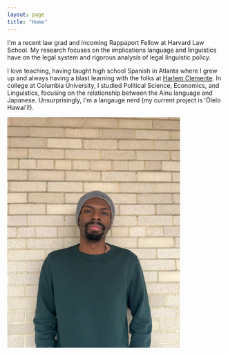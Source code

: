 ```yaml
---
layout: page
title: "Home"
---
```



I'm a recent law grad and incoming Rappaport Fellow at Harvard Law School. My research focuses on the implications language and linguistics have on the legal system and rigorous analysis of legal linguistic policy.

I love teaching, having taught high school Spanish in Atlanta where I grew up and always having a blast learning with the folks at [Harlem Clemente](https://harlemclemente.org/). In college at Columbia University, I studied Political Science, Economics, and Linguistics, focusing on the relationship between the Ainu language and Japanese. Unsurprisingly, I'm a langauge nerd (my current project is ʻŌlelo Hawaiʻi!).

<img src="assets/images/Headshot.jpg" alt="Headshot" width="400">
